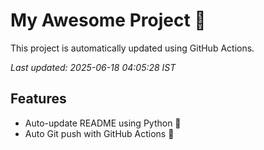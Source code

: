 # My Awesome Project 🚀

This project is automatically updated using GitHub Actions.

_Last updated: 2025-06-18 04:05:28 IST_

## Features
- Auto-update README using Python 🐍
- Auto Git push with GitHub Actions 🤖
